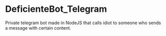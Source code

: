 # DeficienteBot_Telegram
Private telegram bot made in NodeJS that calls idiot to someone who sends a message with certain content.
